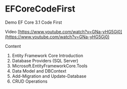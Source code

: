 # EFCoreCodeFirst
Demo EF Core 3.1 Code First

Video [https://www.youtube.com/watch?v=GNa-yHG5Gj0](https://www.youtube.com/watch?v=GNa-yHG5Gj0)


Content 
1. Entity Framework Core Introduction
2. Database Providers (SQL Server)
3. Microsoft.EntityFrameworkCore.Tools
4. Data Model and DBContext
5. Add-Migration and Update-Database
6. CRUD Operations 
